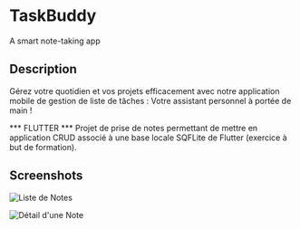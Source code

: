 # TaskBuddy

A smart note-taking app

## Description

Gérez votre quotidien et vos projets efficacement avec notre application mobile de gestion de liste de tâches : Votre assistant personnel à portée de main !

*** FLUTTER *** Projet de prise de notes permettant de mettre en application CRUD associé à une base locale SQFLite de Flutter (exercice à but de formation).

## Screenshots

![Liste de Notes](https://gitlab.com/claudebueno/notetaking/raw/master/assets/images/notetaking1.png)

![Détail d'une Note](https://gitlab.com/claudebueno/notetaking/raw/master/assets/images/notetaking2.png)

